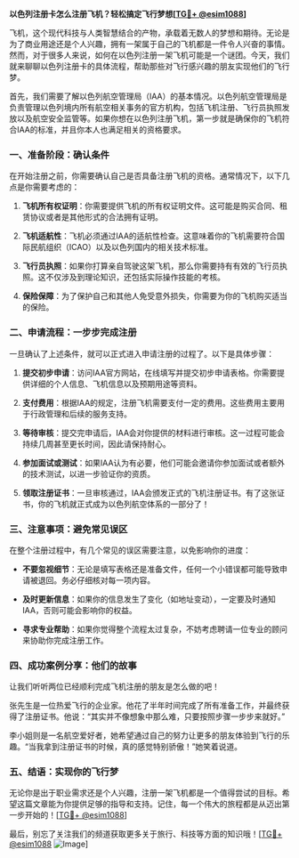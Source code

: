 **以色列注册卡怎么注册飞机？轻松搞定飞行梦想[[TG💪+ @esim1088](https://t.me/s/esim1088)]**

飞机，这个现代科技与人类智慧结合的产物，承载着无数人的梦想和期待。无论是为了商业用途还是个人兴趣，拥有一架属于自己的飞机都是一件令人兴奋的事情。然而，对于很多人来说，如何在以色列注册一架飞机可能是一个谜团。今天，我们就来聊聊以色列注册卡的具体流程，帮助那些对飞行感兴趣的朋友实现他们的飞行梦。

首先，我们需要了解以色列航空管理局（IAA）的基本情况。以色列航空管理局是负责管理以色列境内所有航空相关事务的官方机构，包括飞机注册、飞行员执照发放以及航空安全监管等。如果你想在以色列注册飞机，第一步就是确保你的飞机符合IAA的标准，并且你本人也满足相关的资格要求。

### 一、准备阶段：确认条件

在开始注册之前，你需要确认自己是否具备注册飞机的资格。通常情况下，以下几点是你需要考虑的：

1. **飞机所有权证明**：你需要提供飞机的所有权证明文件。这可能是购买合同、租赁协议或者是其他形式的合法拥有证明。
   
2. **飞机适航性**：飞机必须通过IAA的适航性检查。这意味着你的飞机需要符合国际民航组织（ICAO）以及以色列国内的相关技术标准。

3. **飞行员执照**：如果你打算亲自驾驶这架飞机，那么你需要持有有效的飞行员执照。这不仅涉及到理论知识，还包括实际操作技能的考核。

4. **保险保障**：为了保护自己和其他人免受意外损失，你需要为你的飞机购买适当的保险。

### 二、申请流程：一步步完成注册

一旦确认了上述条件，就可以正式进入申请注册的过程了。以下是具体步骤：

1. **提交初步申请**：访问IAA官方网站，在线填写并提交初步申请表格。你需要提供详细的个人信息、飞机信息以及预期用途等资料。

2. **支付费用**：根据IAA的规定，注册飞机需要支付一定的费用。这些费用主要用于行政管理和后续的服务支持。

3. **等待审核**：提交完申请后，IAA会对你提供的材料进行审核。这一过程可能会持续几周甚至更长时间，因此请保持耐心。

4. **参加面试或测试**：如果IAA认为有必要，他们可能会邀请你参加面试或者额外的技术测试，以进一步验证你的资质。

5. **领取注册证书**：一旦审核通过，IAA会颁发正式的飞机注册证书。有了这张证书，你的飞机就正式成为以色列航空体系的一部分了！

### 三、注意事项：避免常见误区

在整个注册过程中，有几个常见的误区需要注意，以免影响你的进度：

- **不要忽视细节**：无论是填写表格还是准备文件，任何一个小错误都可能导致申请被退回。务必仔细核对每一项内容。

- **及时更新信息**：如果你的信息发生了变化（如地址变动），一定要及时通知IAA，否则可能会影响你的权益。

- **寻求专业帮助**：如果你觉得整个流程太过复杂，不妨考虑聘请一位专业的顾问来协助你完成注册工作。

### 四、成功案例分享：他们的故事

让我们听听两位已经顺利完成飞机注册的朋友是怎么做的吧！

张先生是一位热爱飞行的企业家。他花了半年时间完成了所有准备工作，并最终获得了注册证书。他说：“其实并不像想象中那么难，只要按照步骤一步步来就好。”

李小姐则是一名航空爱好者，她希望通过自己的努力让更多的朋友体验到飞行的乐趣。“当我拿到注册证书的时候，真的感觉特别骄傲！”她笑着说道。

### 五、结语：实现你的飞行梦

无论你是出于职业需求还是个人兴趣，注册一架飞机都是一个值得尝试的目标。希望这篇文章能为你提供足够的指导和支持。记住，每一个伟大的旅程都是从迈出第一步开始的！[[TG💪+ @esim1088](https://t.me/s/esim1088)]

最后，别忘了关注我们的频道获取更多关于旅行、科技等方面的知识哦！[[TG💪+ @esim1088](https://t.me/s/esim1088) ![Image](https://i.postimg.cc/4NQfJmqS/Snipaste-2025-05-13-00-14-12.png)]